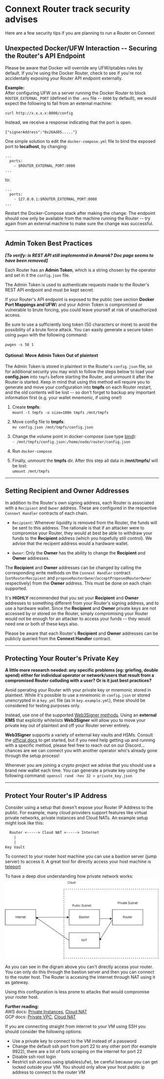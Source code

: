# Connext Router track security advises

Here are a few security tips if you are planning to run a Router on Connext

## Unexpected Docker/UFW Interaction -- Securing the Router's API Endpoint

Please be aware that Docker will override any UFW/iptables rules by default. If you're using the Docker Router, check to see if you're not accidentally exposing your Router API endpoint externally.

**Example:**  
After configuring UFW on a server running the Docker Router to block `ROUTER_EXTERNAL_PORT` (defined in the `.env` file -- `8000` by default), we would expect the following to fail from an external machine:  

`curl http://x.x.x.x:8000/config`  

Instead, we receive a response indicating that the port is open.  

`{"signerAddress":"0x26Ad85....."}`

One simple solution to edit the `docker-compose.yml` file to bind the exposed port to **localhost**, by changing:

```
...
  ports:
    - $ROUTER_EXTERNAL_PORT:8080
...
```
to:
```
...
  ports:
    - 127.0.0.1:$ROUTER_EXTERNAL_PORT:8080
...
```

Restart the Docker-Compose stack after making the change. The endpoint should now only be available from the machine running the Router -- try again from an external machine to make sure the change was successful.
***
## Admin Token Best Practices

***[To verify: is REST API still implemented in Amarok? Doc page seems to have been removed]***

Each Router has an **Admin Token**, which is a string chosen by the operator and set in it the `config.json` file.

The Admin Token is used to authenticate requests made to the Router's REST API endpoint and must be kept secret.

If your Router's API endpoint is exposed to the public (see section **Docker Port Mappings and UFW**) and your Admin Token is compromised or vulnerable to brute forcing, you could leave yourself at risk of unauthorized access.

Be sure to use a sufficiently long token (50 characters or more) to avoid the possibility of a brute force attack. You can easily generate a secure token using `pwgen` with the following command:

`pwgen -s 50 1`

#### Optional: Move Admin Token Out of plaintext

The Admin Token is stored in plaintext in the Router's `config.json` file, so for additional security you may wish to follow the steps below to load your **config.json** into `tmpfs` before starting the Router, and unmount it after the Router is started. Keep in mind that using this method will require you to generate and move your configuration into **tmpfs** on each Router restart, and the old contents will be lost -- so don't forget to backup any important information first (e.g. your wallet mnemonic, if using one!)

1. Create **tmpfs**:  
`mount -t tmpfs -o size=100m tmpfs /mnt/tmpfs`

2. Move config file to **tmpfs**:  
`mv config.json /mnt/tmpfs/config.json`

3. Change the volume point in docker-compose (use type [bind](https://github.com/docker/compose/issues/2781#issuecomment-441653347)):  
`- /mnt/tmpfs/config.json:/home/node/router/config.json`

4. Run `docker-compose`

5. Finally, unmount the **tmpfs** dir. After this step all data in **/mnt/tmpfs/** will be lost:  
`umount /mnt/tmpfs`


***
## Setting Recipient and Owner Addresses

In addition to the Router's own signing address, each Router is associated with a `Recipient` and `Owner` address. These are configured in the respective `Connext Handler` contracts of each chain.

- `Recipient`: Whenever liquidity is removed from the Router, the funds will be sent to this address. The rationale is that if an attacker were to compromise your Router, they would at best be able to withdraw your funds to the **Recipient** address (which you hopefully still control). We advise that the recipent address would a hardware wallet.

- `Owner`: Only the **Owner** has the ability to change the **Recipient** and **Owner** addresses.

The **Recipient** and **Owner** addresses can be changed by calling the corresponding write methods on the `Connext Handler` contract (`setRouterRecipient` and `proposeRouterOwner`/`acceptProposedRouterOwner` respectively) from the **Owner** address. This must be done on each chain supported.

It's **HIGHLY** recommended that you set your **Recipient** and **Owner** addresses to something different from your Router's signing address, and to use a hardware wallet. Since the **Recipient** and **Owner** private keys are not accessed by or stored on the Router, simply compromising your Router would not be enough for an attacker to access your funds -- they would need one or both of these keys also.

Please be aware that each Router's **Recipient** and **Owner** addresses can be publicly queried from the **Connext Handler** contract.


***
## Protecting Your Router's Private Key

**A little more research needed: any specific problems (eg: griefing, double spend) either for individual operator or network/users that result from a compromised Router colluding with a user? Or is it just best practices?**

Avoid operating your Router with your private key or mnemonic stored in plaintext. While it's possible to use a mnemonic in `config.json` or stored unencrypted in a `key.yml` file (as in `key.example.yml`), these should be considered for testing purposes only.

Instead, use one of the supported [Web3Signer methods](https://docs.web3signer.consensys.net/en/latest/HowTo/Use-Signing-Keys/). Using an **external KMS** that explicitly whitelists **Web3Signer** will allow you to move your private key out of plaintext and off your Router server entirely.

**Web3Signer** supports a variety of external key vaults and HSMs. Consult the [official docs](https://docs.web3signer.consensys.net/en/latest/Reference/Key-Configuration-Files/) to get started, but if you need help getting up and running with a specific method, please feel free to reach out on our Discord... chances are we can connect you with another operator who's already gone through the setup process!


Whenever you are joining a crypto project we advise that you should use a brand new wallet each time. 
You can generate a private key using the following command:
`openssl rand -hex 32 > private_key.json`


***
## Protect Your Router's IP Address


Consider using a setup that doesn't expose your Router IP Address to the public. For example, many cloud providers support features like virtual private networks, private instances and Cloud NATs. An example setup might look like this:  
```
  Router <-----> Cloud NAT <-----> Internet
    |
    |
Key Vault
```

To connect to your router host machine you can use a bastion server (jump server) to access it. A great tool for directly access your host machine is [teleport](https://goteleport.com/)

To have a deep dive understanding how private network works:
![ALT text](schema/nat.png)

As you can see in the digram above you can't directly access your router. You can only do this through the bastion server and then you can connect to the router host. The Router is accesing the internet through NAT using it as gateway. 

Using this configuration is less prone to attacks that would compromise your router host.


**Further reading:**  
AWS docs: [Private Instances](https://aws.amazon.com/vpc/), [Cloud NAT](https://docs.aws.amazon.com/vpc/latest/userguide/vpc-nat-gateway.html)  
GCP docs: [Private VPC](https://cloud.google.com/data-fusion/docs/how-to/create-private-ip), [Cloud NAT](https://cloud.google.com/nat/docs/overview)


If you are connecting straight from internet to your VM using SSH you should consider the following options:
  - Use a private key to connect to the VM instead of a password
  - Change the default ssh port from port 22 to any other port (for example 9922), there are a lot of bots scraping on the internet for port 22
  - Disable ssh root login
  - Restrict ssh access using iptables(ufw), be careful because you can get locked outside your VM. You should only allow your host public ip address to connect to the router VM
